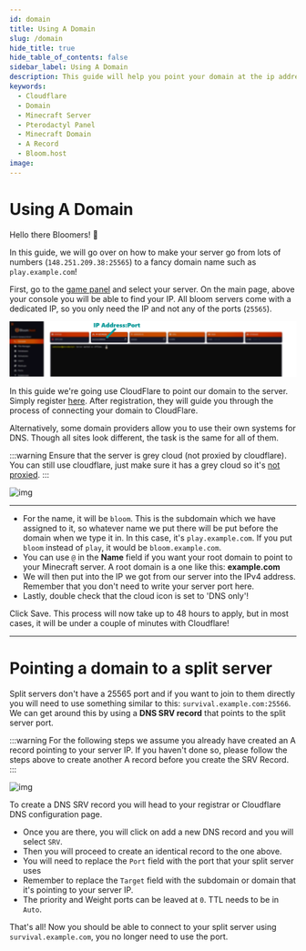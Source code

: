 ```yaml
---
id: domain
title: Using A Domain
slug: /domain
hide_title: true
hide_table_of_contents: false
sidebar_label: Using A Domain
description: This guide will help you point your domain at the ip address of your minecraft server.
keywords:
  - Cloudflare
  - Domain
  - Minecraft Server
  - Pterodactyl Panel
  - Minecraft Domain
  - A Record
  - Bloom.host
image: 
---
```

# Using A Domain

Hello there Bloomers! 👋 

In this guide, we will go over on how to make your server go from lots of numbers (`148.251.209.38:25565`) to a fancy domain name such as `play.example.com`!

First, go to the [game panel](https://mc.bloom.host) and select your server. On the main page, above your console you will be able to find your IP. All bloom servers come with a dedicated IP, so you only need the IP and not any of the ports (`25565`). 

![Bloom.host Pointing A Domain](../../static/imgs/running_a_server/domain/1.png)

In this guide we're going use CloudFlare to point our domain to the server. Simply register [here](https://dash.cloudflare.com/sign-up). After registration, they will guide you through the process of connecting your domain to CloudFlare.

Alternatively, some domain providers allow you to use their own systems for DNS. Though all sites look different, the task is the same for all of them. 

:::warning
Ensure that the server is grey cloud (not proxied by cloudflare). You can still use cloudflare, just make sure it has a grey cloud so it's <u>not proxied</u>.
:::

<div class="text--center"><img src={require('../../static/imgs/running_a_server/domain/2.png').default} alt="img"/></div>

---

- For the name, it will be `bloom`. This is the subdomain which we have assigned to it, so whatever name we put there will be put before the domain when we type it in. In this case, it's `play.example.com`. If you put `bloom` instead of `play`, it would be `bloom.example.com`. 
- You can use `@` in the **Name** field if you want your root domain to point to your Minecraft server. A root domain is a one like this: **example.com**
- We will then put into the IP we got from our server into the IPv4 address. Remember that you don't need to write your server port here.
- Lastly, double check that the cloud icon is set to 'DNS only'!

Click Save. This process will now take up to 48 hours to apply, but in most cases, it will be under a couple of minutes with Cloudflare!

---
# Pointing a domain to a split server

Split servers don't have a 25565 port and if you want to join to them directly you will need to use something similar to this: `survival.example.com:25566`. We can get around this by using a **DNS SRV record** that points to the split server port.

:::warning
For the following steps we assume you already have created an A record pointing to your server IP. If you haven't done so, please follow the steps above to create another A record before you create the SRV Record.
:::

<div class="text--center"><img src={require('../../static/imgs/running_a_server/domain/3.png').default} alt="img"/></div>

To create a DNS SRV record you will head to your registrar or Cloudflare DNS configuration page. 
- Once you are there, you will click on add a new DNS record and you will select `SRV`.
- Then you will proceed to create an identical record to the one above. 
- You will need to replace the `Port` field with the port that your split server uses
- Remember to replace the `Target` field with the subdomain or domain that it's pointing to your server IP.
- The priority and Weight ports can be leaved at `0`. TTL needs to be in `Auto`.

That's all! Now you should be able to connect to your split server using `survival.example.com`, you no longer need to use the port.